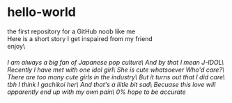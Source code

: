 # hello-world
the first repository for a GitHub noob like me\
Here is a short story I get inspaired from my friend\
enjoy\
<h6>
I am always a big fan of Japanese pop culture\
And by that I mean J-IDOL\
Recently I have met with one idol girl\
She is cute whatsoever Who'd care?\
There are too many cute girls in the industry\
But it turns out that I did care\
tbh I think I gachikoi her\
And that's a liitle bit sad\
Becuase this love will apparently end up with my own pain\
0% hope to be accurate
